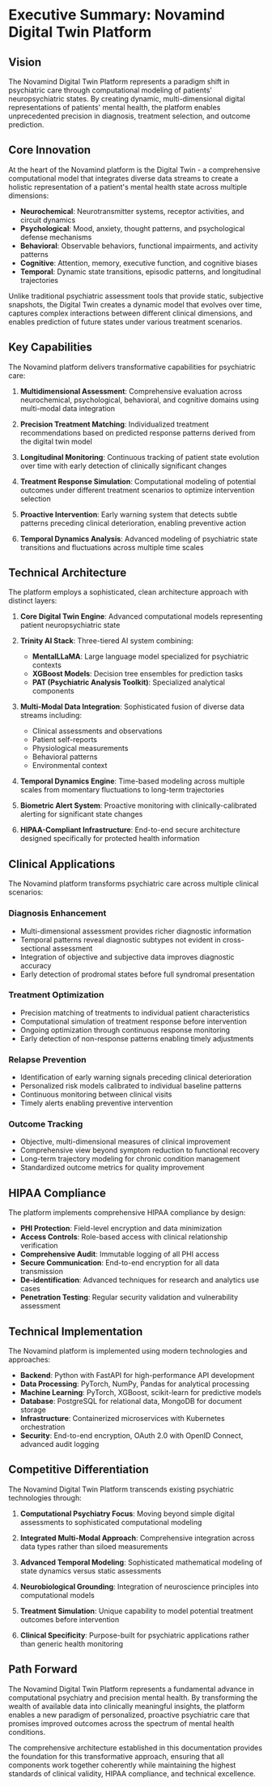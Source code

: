 # Executive Summary: Novamind Digital Twin Platform

## Vision

The Novamind Digital Twin Platform represents a paradigm shift in psychiatric care through computational modeling of patients' neuropsychiatric states. By creating dynamic, multi-dimensional digital representations of patients' mental health, the platform enables unprecedented precision in diagnosis, treatment selection, and outcome prediction.

## Core Innovation

At the heart of the Novamind platform is the Digital Twin - a comprehensive computational model that integrates diverse data streams to create a holistic representation of a patient's mental health state across multiple dimensions:

- **Neurochemical**: Neurotransmitter systems, receptor activities, and circuit dynamics
- **Psychological**: Mood, anxiety, thought patterns, and psychological defense mechanisms
- **Behavioral**: Observable behaviors, functional impairments, and activity patterns
- **Cognitive**: Attention, memory, executive function, and cognitive biases
- **Temporal**: Dynamic state transitions, episodic patterns, and longitudinal trajectories

Unlike traditional psychiatric assessment tools that provide static, subjective snapshots, the Digital Twin creates a dynamic model that evolves over time, captures complex interactions between different clinical dimensions, and enables prediction of future states under various treatment scenarios.

## Key Capabilities

The Novamind platform delivers transformative capabilities for psychiatric care:

1. **Multidimensional Assessment**: Comprehensive evaluation across neurochemical, psychological, behavioral, and cognitive domains using multi-modal data integration

2. **Precision Treatment Matching**: Individualized treatment recommendations based on predicted response patterns derived from the digital twin model

3. **Longitudinal Monitoring**: Continuous tracking of patient state evolution over time with early detection of clinically significant changes

4. **Treatment Response Simulation**: Computational modeling of potential outcomes under different treatment scenarios to optimize intervention selection

5. **Proactive Intervention**: Early warning system that detects subtle patterns preceding clinical deterioration, enabling preventive action

6. **Temporal Dynamics Analysis**: Advanced modeling of psychiatric state transitions and fluctuations across multiple time scales

## Technical Architecture

The platform employs a sophisticated, clean architecture approach with distinct layers:

1. **Core Digital Twin Engine**: Advanced computational models representing patient neuropsychiatric state

2. **Trinity AI Stack**: Three-tiered AI system combining:
   - **MentalLLaMA**: Large language model specialized for psychiatric contexts
   - **XGBoost Models**: Decision tree ensembles for prediction tasks
   - **PAT (Psychiatric Analysis Toolkit)**: Specialized analytical components

3. **Multi-Modal Data Integration**: Sophisticated fusion of diverse data streams including:
   - Clinical assessments and observations
   - Patient self-reports
   - Physiological measurements
   - Behavioral patterns
   - Environmental context

4. **Temporal Dynamics Engine**: Time-based modeling across multiple scales from momentary fluctuations to long-term trajectories

5. **Biometric Alert System**: Proactive monitoring with clinically-calibrated alerting for significant state changes

6. **HIPAA-Compliant Infrastructure**: End-to-end secure architecture designed specifically for protected health information

## Clinical Applications

The Novamind platform transforms psychiatric care across multiple clinical scenarios:

### Diagnosis Enhancement

- Multi-dimensional assessment provides richer diagnostic information
- Temporal patterns reveal diagnostic subtypes not evident in cross-sectional assessment
- Integration of objective and subjective data improves diagnostic accuracy
- Early detection of prodromal states before full syndromal presentation

### Treatment Optimization

- Precision matching of treatments to individual patient characteristics
- Computational simulation of treatment response before intervention
- Ongoing optimization through continuous response monitoring
- Early detection of non-response patterns enabling timely adjustments

### Relapse Prevention

- Identification of early warning signals preceding clinical deterioration
- Personalized risk models calibrated to individual baseline patterns
- Continuous monitoring between clinical visits
- Timely alerts enabling preventive intervention

### Outcome Tracking

- Objective, multi-dimensional measures of clinical improvement
- Comprehensive view beyond symptom reduction to functional recovery
- Long-term trajectory modeling for chronic condition management
- Standardized outcome metrics for quality improvement

## HIPAA Compliance

The platform implements comprehensive HIPAA compliance by design:

- **PHI Protection**: Field-level encryption and data minimization
- **Access Controls**: Role-based access with clinical relationship verification
- **Comprehensive Audit**: Immutable logging of all PHI access
- **Secure Communication**: End-to-end encryption for all data transmission
- **De-identification**: Advanced techniques for research and analytics use cases
- **Penetration Testing**: Regular security validation and vulnerability assessment

## Technical Implementation

The Novamind platform is implemented using modern technologies and approaches:

- **Backend**: Python with FastAPI for high-performance API development
- **Data Processing**: PyTorch, NumPy, Pandas for analytical processing
- **Machine Learning**: PyTorch, XGBoost, scikit-learn for predictive models
- **Database**: PostgreSQL for relational data, MongoDB for document storage
- **Infrastructure**: Containerized microservices with Kubernetes orchestration
- **Security**: End-to-end encryption, OAuth 2.0 with OpenID Connect, advanced audit logging

## Competitive Differentiation

The Novamind Digital Twin Platform transcends existing psychiatric technologies through:

1. **Computational Psychiatry Focus**: Moving beyond simple digital assessments to sophisticated computational modeling

2. **Integrated Multi-Modal Approach**: Comprehensive integration across data types rather than siloed measurements

3. **Advanced Temporal Modeling**: Sophisticated mathematical modeling of state dynamics versus static assessments

4. **Neurobiological Grounding**: Integration of neuroscience principles into computational models

5. **Treatment Simulation**: Unique capability to model potential treatment outcomes before intervention

6. **Clinical Specificity**: Purpose-built for psychiatric applications rather than generic health monitoring

## Path Forward

The Novamind Digital Twin Platform represents a fundamental advance in computational psychiatry and precision mental health. By transforming the wealth of available data into clinically meaningful insights, the platform enables a new paradigm of personalized, proactive psychiatric care that promises improved outcomes across the spectrum of mental health conditions.

The comprehensive architecture established in this documentation provides the foundation for this transformative approach, ensuring that all components work together coherently while maintaining the highest standards of clinical validity, HIPAA compliance, and technical excellence.